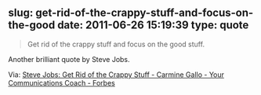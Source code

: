 slug: get-rid-of-the-crappy-stuff-and-focus-on-the-good
date: 2011-06-26 15:19:39
type: quote
---

> Get rid of the crappy stuff and focus on the good stuff.

Another brilliant quote by Steve Jobs.

 Via: [Steve Jobs: Get Rid of the Crappy Stuff - Carmine Gallo - Your Communications Coach - Forbes](http://blogs.forbes.com/carminegallo/2011/05/16/steve-jobs-get-rid-of-the-crappy-stuff/)
